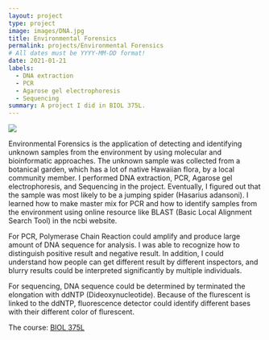 ```yaml
---
layout: project
type: project
image: images/DNA.jpg
title: Environmental Forensics 
permalink: projects/Environmental Forensics 
# All dates must be YYYY-MM-DD format!
date: 2021-01-21
labels:
  - DNA extraction
  - PCR
  - Agarose gel electrophoresis
  - Sequencing
summary: A project I did in BIOL 375L.
---
```


<img class="ui image" src="{{ site.baseurl }}/images/lab.jpg">

Environmental Forensics is the application of detecting and identifying unknown samples from the environment by using molecular and bioinformatic approaches. The unknown sample was collected from a botanical garden, which has a lot of native Hawaiian flora, by a local community member. I performed DNA extraction, PCR, Agarose gel electrophoresis, and Sequencing in the project. Eventually, I figured out that the sample was most likely to be a jumping spider (Hasarius adansoni). I learned how to make master mix for PCR and how to identify samples from the environment using online resource like BLAST (Basic Local Alignment Search Tool) in the ncbi website.

For PCR, Polymerase Chain Reaction could amplify and produce large amount of DNA sequence for analysis. I was able to recognize how to distinguish positive result and negative result. In addition, I could understand how people can get different result by different inspectors, and blurry results could be interpreted significantly by multiple individuals.

For sequencing, DNA sequence could be determined by terminated the elongation with ddNTP (Dideoxynucleotide). Because of the flurescent is linked to the ddNTP, fluorescence detector could identify different bases with their different color of flurescent. 


The course: <a href="https://manoa.hawaii.edu/biology/courses/biol/375l"><i class="large github icon "></i>BIOL 375L</a>

